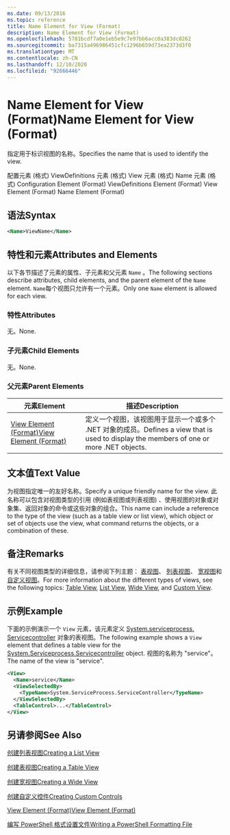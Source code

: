 ```yaml
---
ms.date: 09/13/2016
ms.topic: reference
title: Name Element for View (Format)
description: Name Element for View (Format)
ms.openlocfilehash: 5781bcdf7a0e1eb5e9c7e97bb6acc0a383dc0262
ms.sourcegitcommit: ba7315a496986451cfc1296b659d73ea2373d3f0
ms.translationtype: MT
ms.contentlocale: zh-CN
ms.lasthandoff: 12/10/2020
ms.locfileid: "92666446"
---
```

# <a name="name-element-for-view-format"></a><span data-ttu-id="4560f-103">Name Element for View (Format)</span><span class="sxs-lookup"><span data-stu-id="4560f-103">Name Element for View (Format)</span></span>

<span data-ttu-id="4560f-104">指定用于标识视图的名称。</span><span class="sxs-lookup"><span data-stu-id="4560f-104">Specifies the name that is used to identify the view.</span></span>

<span data-ttu-id="4560f-105">配置元素 (格式) ViewDefinitions 元素 (格式) View 元素 (格式) Name 元素 (格式) </span><span class="sxs-lookup"><span data-stu-id="4560f-105">Configuration Element (Format) ViewDefinitions Element (Format) View Element (Format) Name Element (Format)</span></span>

## <a name="syntax"></a><span data-ttu-id="4560f-106">语法</span><span class="sxs-lookup"><span data-stu-id="4560f-106">Syntax</span></span>

```xml
<Name>ViewName</Name>
```

## <a name="attributes-and-elements"></a><span data-ttu-id="4560f-107">特性和元素</span><span class="sxs-lookup"><span data-stu-id="4560f-107">Attributes and Elements</span></span>

<span data-ttu-id="4560f-108">以下各节描述了元素的属性、子元素和父元素 `Name` 。</span><span class="sxs-lookup"><span data-stu-id="4560f-108">The following sections describe attributes, child elements, and the parent element of the `Name` element.</span></span> <span data-ttu-id="4560f-109">`Name`每个视图只允许有一个元素。</span><span class="sxs-lookup"><span data-stu-id="4560f-109">Only one `Name` element is allowed for each view.</span></span>

### <a name="attributes"></a><span data-ttu-id="4560f-110">特性</span><span class="sxs-lookup"><span data-stu-id="4560f-110">Attributes</span></span>

<span data-ttu-id="4560f-111">无。</span><span class="sxs-lookup"><span data-stu-id="4560f-111">None.</span></span>

### <a name="child-elements"></a><span data-ttu-id="4560f-112">子元素</span><span class="sxs-lookup"><span data-stu-id="4560f-112">Child Elements</span></span>

<span data-ttu-id="4560f-113">无。</span><span class="sxs-lookup"><span data-stu-id="4560f-113">None.</span></span>

### <a name="parent-elements"></a><span data-ttu-id="4560f-114">父元素</span><span class="sxs-lookup"><span data-stu-id="4560f-114">Parent Elements</span></span>

|<span data-ttu-id="4560f-115">元素</span><span class="sxs-lookup"><span data-stu-id="4560f-115">Element</span></span>|<span data-ttu-id="4560f-116">描述</span><span class="sxs-lookup"><span data-stu-id="4560f-116">Description</span></span>|
|-------------|-----------------|
|[<span data-ttu-id="4560f-117">View Element (Format)</span><span class="sxs-lookup"><span data-stu-id="4560f-117">View Element (Format)</span></span>](./view-element-format.md)|<span data-ttu-id="4560f-118">定义一个视图，该视图用于显示一个或多个 .NET 对象的成员。</span><span class="sxs-lookup"><span data-stu-id="4560f-118">Defines a view that is used to display the members of one or more .NET objects.</span></span>|

## <a name="text-value"></a><span data-ttu-id="4560f-119">文本值</span><span class="sxs-lookup"><span data-stu-id="4560f-119">Text Value</span></span>

<span data-ttu-id="4560f-120">为视图指定唯一的友好名称。</span><span class="sxs-lookup"><span data-stu-id="4560f-120">Specify a unique friendly name for the view.</span></span> <span data-ttu-id="4560f-121">此名称可以包含对视图类型的引用 (例如表视图或列表视图) 、使用视图的对象或对象集、返回对象的命令或这些对象的组合。</span><span class="sxs-lookup"><span data-stu-id="4560f-121">This name can include a reference to the type of the view (such as a table view or list view), which object or set of objects use the view, what command returns the objects, or a combination of these.</span></span>

## <a name="remarks"></a><span data-ttu-id="4560f-122">备注</span><span class="sxs-lookup"><span data-stu-id="4560f-122">Remarks</span></span>

<span data-ttu-id="4560f-123">有关不同视图类型的详细信息，请参阅下列主题： [表视图](./creating-a-table-view.md)、 [列表视图](./creating-a-list-view.md)、 [宽视图](./creating-a-wide-view.md)和 [自定义视图](./creating-custom-controls.md)。</span><span class="sxs-lookup"><span data-stu-id="4560f-123">For more information about the different types of views, see the following topics: [Table View](./creating-a-table-view.md), [List View](./creating-a-list-view.md), [Wide View](./creating-a-wide-view.md), and [Custom View](./creating-custom-controls.md).</span></span>

## <a name="example"></a><span data-ttu-id="4560f-124">示例</span><span class="sxs-lookup"><span data-stu-id="4560f-124">Example</span></span>

<span data-ttu-id="4560f-125">下面的示例演示一个 `View` 元素，该元素定义 [System.serviceprocess. Servicecontroller](/dotnet/api/System.ServiceProcess.ServiceController) 对象的表视图。</span><span class="sxs-lookup"><span data-stu-id="4560f-125">The following example shows a `View` element that defines a table view for the [System.Serviceprocess.Servicecontroller](/dotnet/api/System.ServiceProcess.ServiceController) object.</span></span> <span data-ttu-id="4560f-126">视图的名称为 "service"。</span><span class="sxs-lookup"><span data-stu-id="4560f-126">The name of the view is "service".</span></span>

```xml
<View>
  <Name>service</Name>
  <ViewSelectedBy>
    <TypeName>System.ServiceProcess.ServiceController</TypeName>
  </ViewSelectedBy>
  <TableControl>...</TableControl>
</View>

```

## <a name="see-also"></a><span data-ttu-id="4560f-127">另请参阅</span><span class="sxs-lookup"><span data-stu-id="4560f-127">See Also</span></span>

[<span data-ttu-id="4560f-128">创建列表视图</span><span class="sxs-lookup"><span data-stu-id="4560f-128">Creating a List View</span></span>](./creating-a-list-view.md)

[<span data-ttu-id="4560f-129">创建表视图</span><span class="sxs-lookup"><span data-stu-id="4560f-129">Creating a Table View</span></span>](./creating-a-table-view.md)

[<span data-ttu-id="4560f-130">创建宽视图</span><span class="sxs-lookup"><span data-stu-id="4560f-130">Creating a Wide View</span></span>](./creating-a-wide-view.md)

[<span data-ttu-id="4560f-131">创建自定义控件</span><span class="sxs-lookup"><span data-stu-id="4560f-131">Creating Custom Controls</span></span>](./creating-custom-controls.md)

[<span data-ttu-id="4560f-132">View Element (Format)</span><span class="sxs-lookup"><span data-stu-id="4560f-132">View Element (Format)</span></span>](./view-element-format.md)

[<span data-ttu-id="4560f-133">编写 PowerShell 格式设置文件</span><span class="sxs-lookup"><span data-stu-id="4560f-133">Writing a PowerShell Formatting File</span></span>](./writing-a-powershell-formatting-file.md)
